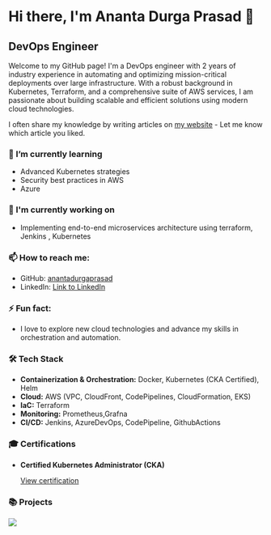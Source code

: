 # Hi there, I'm Ananta Durga Prasad 👋

## DevOps Engineer 

Welcome to my GitHub page! I'm a DevOps engineer with 2 years of industry experience in automating and optimizing mission-critical deployments over large infrastructure. With a robust background in Kubernetes, Terraform, and a comprehensive suite of AWS services, I am passionate about building scalable and efficient solutions using modern cloud technologies.

I often share my knowledge by writing articles on [my website](https://anantadurgaprasad.github.io/) - Let me know which article you liked.

### 🌱 I’m currently learning

- Advanced Kubernetes strategies
- Security best practices in AWS
- Azure

### 🔭 I'm currently working on

- Implementing end-to-end microservices architecture using terraform, Jenkins , Kubernetes 

### 📫 How to reach me:

- GitHub: [anantadurgaprasad](https://github.com/anantadurgaprasad)
- LinkedIn: [Link to LinkedIn](www.linkedin.com/in/ananta-durga-prasad-111b7b244)  

### ⚡ Fun fact:

- I love to explore new cloud technologies and advance my skills in orchestration and automation.

### 🛠 Tech Stack

- **Containerization & Orchestration:** Docker, Kubernetes (CKA Certified), Helm
- **Cloud:** AWS (VPC, CloudFront, CodePipelines, CloudFormation, EKS)
- **IaC:** Terraform
- **Monitoring:** Prometheus,Grafna
- **CI/CD:** Jenkins, AzureDevOps, CodePipeline, GithubActions 

### 🎓 Certifications

- **Certified Kubernetes Administrator (CKA)**  
  
  [View certification](https://www.credly.com/badges/3e9f5500-530a-4ff9-b2f0-a331df7dda8f/public_url)  


### 📚 Projects
<a href="https://github.com/anantadurgaprasad/terraform">
  <img align="center" src="https://github-readme-stats.vercel.app/api/pin/?username=anantadurgaprasad&repo=terraform&theme=radical" />
</a>
